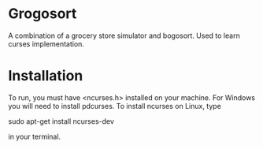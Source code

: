 # Grogosort
A combination of a grocery store simulator and bogosort. Used to learn curses implementation.

# Installation
To run, you must have <ncurses.h> installed on your machine. For Windows you will need to install pdcurses.
To install ncurses on Linux, type

sudo apt-get install ncurses-dev

in your terminal.
